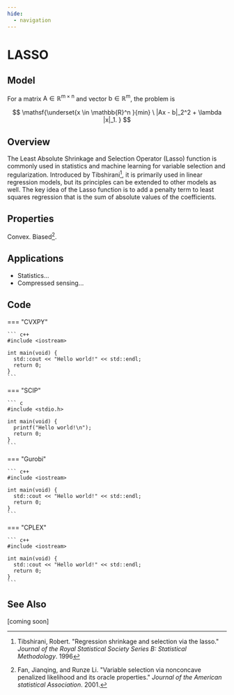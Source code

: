 ```yaml
---
hide:
  - navigation
---
```


# LASSO

## Model

For a matrix $\mathsf{A \in \mathbb{R}^{m\times n}}$ and vector $\mathsf{b \in \mathbb{R}^m}$, the problem is

$$
    \mathsf{\underset{x \in \mathbb{R}^n }{min} \ |Ax - b|_2^2 + \lambda |x|_1. }
$$

## Overview

The Least Absolute Shrinkage and Selection Operator (Lasso) function is commonly used in statistics and machine learning for variable selection and regularization. Introduced by Tibshirani[^1], it is primarily used in linear regression models, but its principles can be extended to other models as well. The key idea of the Lasso function is to add a penalty term to least squares regression that is the sum of absolute values of the coefficients.

## Properties

Convex. Biased[^2].

## Applications

- Statistics... 
- Compressed sensing...

## Code

=== "CVXPY"

    ``` c++
    #include <iostream>

    int main(void) {
      std::cout << "Hello world!" << std::endl;
      return 0;
    }
    ```

=== "SCIP"

    ``` c
    #include <stdio.h>

    int main(void) {
      printf("Hello world!\n");
      return 0;
    }
    ```

=== "Gurobi"

    ``` c++
    #include <iostream>

    int main(void) {
      std::cout << "Hello world!" << std::endl;
      return 0;
    }
    ```

=== "CPLEX"

    ``` c++
    #include <iostream>

    int main(void) {
      std::cout << "Hello world!" << std::endl;
      return 0;
    }
    ```    

## See Also

[coming soon]

<!--- References --->

[^1]: Tibshirani, Robert. "Regression shrinkage and selection via the lasso." _Journal of the Royal Statistical Society Series B: Statistical Methodology_. 1996

[^2]: Fan, Jianqing, and Runze Li. "Variable selection via nonconcave penalized likelihood and its oracle properties." _Journal of the American statistical Association_. 2001.


